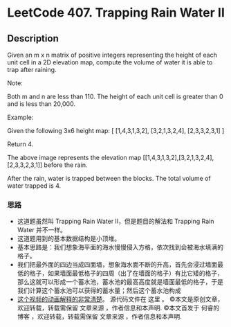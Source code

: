 # LeetCode 407. Trapping Rain Water II

## Description


Given an m x n matrix of positive integers representing the height of each unit cell in a 2D elevation map, compute the volume of water it is able to trap after raining.

Note:

Both m and n are less than 110. The height of each unit cell is greater than 0 and is less than 20,000.

Example:

Given the following 3x6 height map:
[
  [1,4,3,1,3,2],
  [3,2,1,3,2,4],
  [2,3,3,2,3,1]
]

Return 4.


The above image represents the elevation map [[1,4,3,1,3,2],[3,2,1,3,2,4],[2,3,3,2,3,1]] before the rain.


After the rain, water is trapped between the blocks. The total volume of water trapped is 4.

### 思路

* 这道题虽然叫 Trapping Rain Water II，但是题目的解法和 Trapping Rain Water 并不一样。
* 这道题用到的基本数据结构是小顶堆。
* 基本思路是：我们想象海平面的海水慢慢侵入方格，依次找到会被海水填满的格子。
* 我们把最外面的四边当成四面墙，想象海水面不断的升高，首先会浸过墙面最低的格子，如果墙面最低格子的四周（出了在墙面的格子）有比它矮的格子，那么这就可以形成一个蓄水池，蓄水池的最高高度就是墙面最低的格子，于是我们计算这个蓄水池可以获得的蓄水量；然后这个蓄水池构成
* [这个视频的动画解释的非常清楚](https://www.youtube.com/watch?v=cJayBq38VYw)。
源代码文件在 这里 。
©本文是原创文章，欢迎转载，转载需保留 文章来源 ，作者信息和本声明.
©本文首发于 何睿的博客 ，欢迎转载，转载需保留 文章来源 ，作者信息和本声明.
